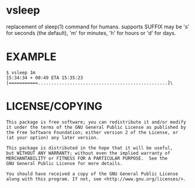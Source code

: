 vsleep
======

replacement of sleep(1) command for humans.
supports SUFFIX may be 's' for seconds (the default), 'm' for minutes, 'h' for hours or 'd' for days.


# EXAMPLE

~~~
$ vsleep 1m 
15:34:34 + 00:49 ETA 15:35:23 [===========.................................................]\
~~~


# LICENSE/COPYING

    This package is free software; you can redistribute it and/or modify
    it under the terms of the GNU General Public License as published by
    the Free Software Foundation; either version 2 of the License, or
    (at your option) any later version.

    This package is distributed in the hope that it will be useful,
    but WITHOUT ANY WARRANTY; without even the implied warranty of
    MERCHANTABILITY or FITNESS FOR A PARTICULAR PURPOSE.  See the
    GNU General Public License for more details.

    You should have received a copy of the GNU General Public License
    along with this program. If not, see <http://www.gnu.org/licenses/>.

